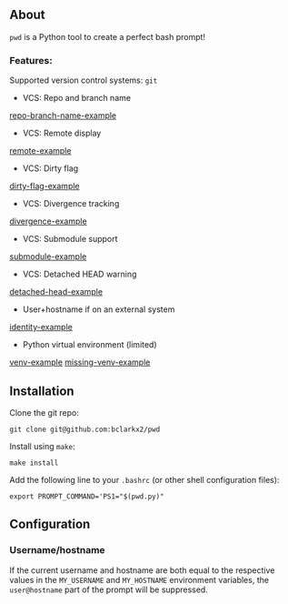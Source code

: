 ## About

`pwd` is a Python tool to create a perfect bash prompt!

### Features:

Supported version control systems: `git`

- VCS: Repo and branch name

[repo-branch-name-example](https://raw.githubusercontent.com/bclarkx2/pwd/media/doc/repo_branch_name.png)

- VCS: Remote display

[remote-example](https://raw.githubusercontent.com/bclarkx2/pwd/media/doc/remote.png)

- VCS: Dirty flag

[dirty-flag-example](https://raw.githubusercontent.com/bclarkx2/pwd/media/doc/dirty_flag.png)

- VCS: Divergence tracking

[divergence-example](https://raw.githubusercontent.com/bclarkx2/pwd/media/doc/divergence.png)

- VCS: Submodule support

[submodule-example](https://raw.githubusercontent.com/bclarkx2/pwd/media/doc/submodule.png)

- VCS: Detached HEAD warning

[detached-head-example](https://raw.githubusercontent.com/bclarkx2/pwd/media/doc/detached_head.png)


- User+hostname if on an external system

[identity-example](https://raw.githubusercontent.com/bclarkx2/pwd/media/doc/identity.png)


- Python virtual environment (limited)

[venv-example](https://raw.githubusercontent.com/bclarkx2/pwd/media/doc/venv.png)
[missing-venv-example](https://raw.githubusercontent.com/bclarkx2/pwd/media/doc/missing_venv.png)


## Installation

Clone the git repo:

`git clone git@github.com:bclarkx2/pwd`


Install using `make`:

`make install`


Add the following line to your `.bashrc` (or other shell configuration files):

`export PROMPT_COMMAND='PS1="$(pwd.py)"`


## Configuration

### Username/hostname
If the current username and hostname are both equal to the respective values in the `MY_USERNAME` and `MY_HOSTNAME` environment variables, the `user@hostname` part of the prompt will be suppressed.
